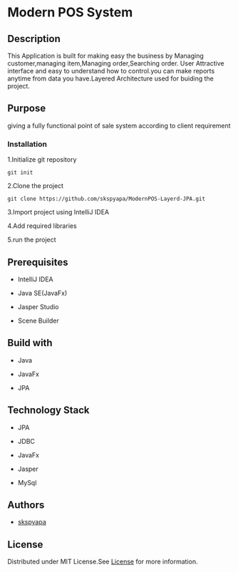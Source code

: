 # Modern POS System

## Description
This Application is built for making easy the business by Managing customer,managing item,Managing order,Searching order.
User Attractive interface and easy to understand how to control.you can make reports anytime from data you have.Layered Architecture used for buiding the project.

## Purpose
giving a fully functional point of sale system according to client requirement

### Installation


1.Initialize git repository

    git init

2.Clone the project 

    git clone https://github.com/skspyapa/ModernPOS-Layerd-JPA.git
      
3.Import project using IntelliJ IDEA

4.Add required libraries

5.run the project

## Prerequisites

* IntelliJ IDEA

* Java SE(JavaFx)

* Jasper Studio

* Scene Builder

## Build with

* Java

* JavaFx

* JPA

## Technology Stack

* JPA

* JDBC

* JavaFx

* Jasper

* MySql


## Authors

* [skspyapa](https://github.com/skspyapa)
      
## License

Distributed under MIT License.See [License](LICENSE) for more information.      
